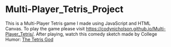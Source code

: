 # Multi-Player_Tetris_Project

This is a Multi-Player Tetris game I made using JavaScript and HTML Canvas. To play the game please visit https://codynicholson.github.io/Multi-Player_Tetris/. After playing, watch this comedy sketch made by College Humor: [The Tetris God](https://www.youtube.com/watch?v=Alw5hs0chj0)
